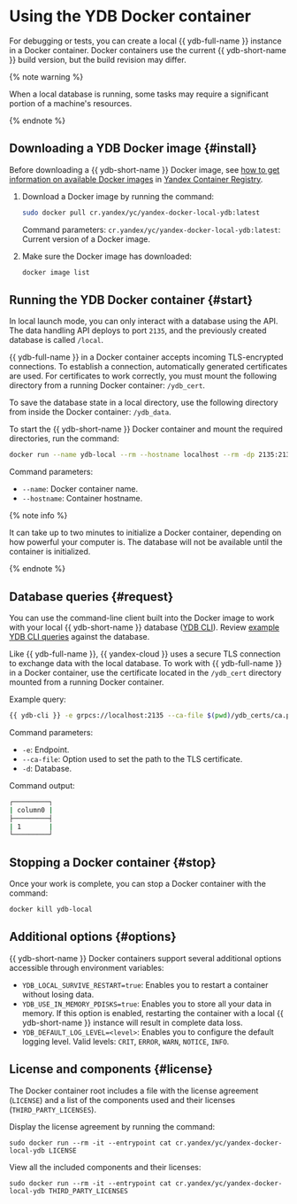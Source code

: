 # Using the YDB Docker container

For debugging or tests, you can create a local {{ ydb-full-name }} instance in a Docker container. Docker containers use the current {{ ydb-short-name }} build version, but the build revision may differ.

{% note warning %}

When a local database is running, some tasks may require a significant portion of a machine's resources.

{% endnote %}



## Downloading a YDB Docker image {#install}


Before downloading a {{ ydb-short-name }} Docker image, see [how to get information on available Docker images](../../container-registry/operations/docker-image/docker-image-list.md) in [Yandex Container Registry](../../container-registry/).

1. Download a Docker image by running the command:

   ```bash
   sudo docker pull cr.yandex/yc/yandex-docker-local-ydb:latest
   ```

   Command parameters:
   `cr.yandex/yc/yandex-docker-local-ydb:latest`: Current version of a Docker image.

1. Make sure the Docker image has downloaded:

   ```bash
   docker image list
   ```

## Running the YDB Docker container {#start}

In local launch mode, you can only interact with a database using the API.
The data handling API deploys to port `2135`, and the previously created database is called `/local`.

{{ ydb-full-name }} in a Docker container accepts incoming TLS-encrypted connections. To establish a connection, automatically generated certificates are used.
For certificates to work correctly, you must mount the following directory from a running Docker container: `/ydb_cert`.

To save the database state in a local directory, use the following directory from inside the Docker container: `/ydb_data`.

To start the {{ ydb-short-name }} Docker container and mount the required directories, run the command:

```bash
docker run --name ydb-local --rm --hostname localhost --rm -dp 2135:2135 -dp 8765:8765 -v $(pwd)/ydb_certs:/ydb_certs -v $(pwd)/ydb_data:/ydb_data -e YDB_LOCAL_SURVIVE_RESTART=true cr.yandex/yc/yandex-docker-local-ydb:latest
```

Command parameters:

- `--name`: Docker container name.
- `--hostname`: Container hostname.

{% note info %}

It can take up to two minutes to initialize a Docker container, depending on how powerful your computer is. The database will not be available until the container is initialized.

{% endnote %}

## Database queries {#request}

You can use the command-line client built into the Docker image to work with your local {{ ydb-short-name }} database ([YDB CLI](../quickstart/examples-ydb-cli.md)). Review [example YDB CLI queries](../quickstart/examples-ydb-cli.md#use-examples) against the database.

Like {{ ydb-full-name }}, {{ yandex-cloud }} uses a secure TLS connection to exchange data with the local database.
To work with {{ ydb-full-name }} in a Docker container, use the certificate located in the `/ydb_cert` directory mounted from a running Docker container.

Example query:

```bash
{{ ydb-cli }} -e grpcs://localhost:2135 --ca-file $(pwd)/ydb_certs/ca.pem -d /local table query execute -q 'select 1;'
```

Command parameters:

- `-e`: Endpoint.
- `--ca-file`: Option used to set the path to the TLS certificate.
- `-d`: Database.

Command output:

```bash
┌─────────┐
| column0 |
├─────────┤
| 1       |
└─────────┘
```

## Stopping a Docker container {#stop}

Once your work is complete, you can stop a Docker container with the command:

```bash
docker kill ydb-local
```

## Additional options {#options}

{{ ydb-short-name }} Docker containers support several additional options accessible through environment variables:

* `YDB_LOCAL_SURVIVE_RESTART=true`: Enables you to restart a container without losing data.
* `YDB_USE_IN_MEMORY_PDISKS=true`: Enables you to store all your data in memory. If this option is enabled, restarting the container with a local {{ ydb-short-name }} instance will result in complete data loss.
* `YDB_DEFAULT_LOG_LEVEL=<level>`: Enables you to configure the default logging level. Valid levels: `CRIT`, `ERROR`, `WARN`, `NOTICE`, `INFO`.

## License and components {#license}

The Docker container root includes a file with the license agreement (`LICENSE`) and a list of the components used and their licenses (`THIRD_PARTY_LICENSES`).

Display the license agreement by running the command:

```
sudo docker run --rm -it --entrypoint cat cr.yandex/yc/yandex-docker-local-ydb LICENSE
```

View all the included components and their licenses:

```
sudo docker run --rm -it --entrypoint cat cr.yandex/yc/yandex-docker-local-ydb THIRD_PARTY_LICENSES
```


